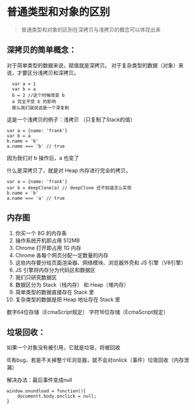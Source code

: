 # 普通类型和对象的区别

> 普通类型和对象的区别在深拷贝与浅拷贝的概念可以体现出来

## 深拷贝的简单概念：

对于简单类型的数据来说，赋值就是深拷贝。
对于复杂类型的数据（对象）来说，才要区分浅拷贝和深拷贝。

```
  var a = 1
  var b = a
  b = 2 //这个时候改变 b
  a 完全不受 b 的影响
  那么我们就说这是一个深复制
```

这是一个浅拷贝的例子：浅拷贝 （只复制了Stack的值）

```
var a = {name: 'frank'}
var b = a
b.name = 'b'
a.name === 'b' // true
```
因为我们对 b 操作后，a 也变了

什么是深拷贝了，就是对 Heap 内存进行完全的拷贝。

```
var a = {name: 'frank'}
var b = deepClone(a) // deepClone 还不知道怎么实现
b.name = 'b'
a.name === 'a' // true
```

## 内存图

1. 你买一个 8G 的内存条
2. 操作系统开机即占用 512MB
3. Chrome 打开即占用 1G 内存
4. Chrome 各每个网页分配一定数量的内存
5. 这些内存要分给页面渲染器、网络模块、浏览器外壳和 JS 引擎（V8引擎）
6. JS 引擎将内存分为代码区和数据区
7. 我们只研究数据区
8. 数据区分为 Stack（栈内存） 和 Heap（堆内存）
9. 简单类型的数据直接存在 Stack 里
10. 复杂类型的数据是把 Heap 地址存在 Stack 里


数字64位存储（EcmaScript规定） 
字符16位存储（EcmaScript规定） 


## 垃圾回收：

如果一个对象没有被引用，它就是垃圾，将被回收

IE有bug，若是不关掉整个IE浏览器，就不会对onlick（事件）垃圾回收（内存泄漏）

解决办法：最后事件变成null

```
window.onundload = function(){
	documentt.body.onclick = null;
}
```






